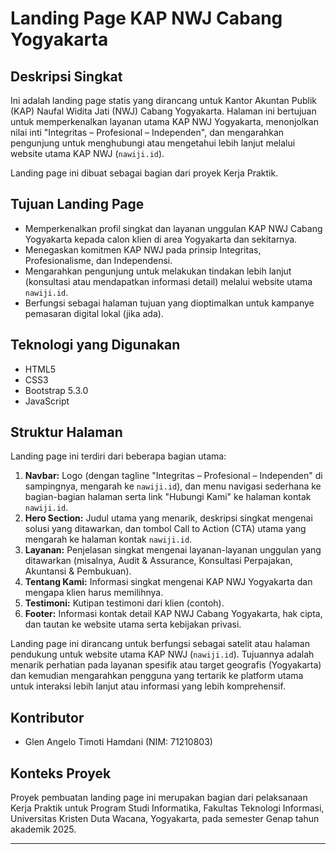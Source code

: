 # Landing Page KAP NWJ Cabang Yogyakarta

## Deskripsi Singkat
Ini adalah landing page statis yang dirancang untuk Kantor Akuntan Publik (KAP) Naufal Widita Jati (NWJ) Cabang Yogyakarta. Halaman ini bertujuan untuk memperkenalkan layanan utama KAP NWJ Yogyakarta, menonjolkan nilai inti "Integritas – Profesional – Independen", dan mengarahkan pengunjung untuk menghubungi atau mengetahui lebih lanjut melalui website utama KAP NWJ (`nawiji.id`).

Landing page ini dibuat sebagai bagian dari proyek Kerja Praktik.

## Tujuan Landing Page
* Memperkenalkan profil singkat dan layanan unggulan KAP NWJ Cabang Yogyakarta kepada calon klien di area Yogyakarta dan sekitarnya.
* Menegaskan komitmen KAP NWJ pada prinsip Integritas, Profesionalisme, dan Independensi.
* Mengarahkan pengunjung untuk melakukan tindakan lebih lanjut (konsultasi atau mendapatkan informasi detail) melalui website utama `nawiji.id`.
* Berfungsi sebagai halaman tujuan yang dioptimalkan untuk kampanye pemasaran digital lokal (jika ada).

## Teknologi yang Digunakan
* HTML5
* CSS3
* Bootstrap 5.3.0
* JavaScript

## Struktur Halaman
Landing page ini terdiri dari beberapa bagian utama:
1.  **Navbar:** Logo (dengan tagline "Integritas – Profesional – Independen" di sampingnya, mengarah ke `nawiji.id`), dan menu navigasi sederhana ke bagian-bagian halaman serta link "Hubungi Kami" ke halaman kontak `nawiji.id`.
2.  **Hero Section:** Judul utama yang menarik, deskripsi singkat mengenai solusi yang ditawarkan, dan tombol Call to Action (CTA) utama yang mengarah ke halaman kontak `nawiji.id`.
3.  **Layanan:** Penjelasan singkat mengenai layanan-layanan unggulan yang ditawarkan (misalnya, Audit & Assurance, Konsultasi Perpajakan, Akuntansi & Pembukuan).
4.  **Tentang Kami:** Informasi singkat mengenai KAP NWJ Yogyakarta dan mengapa klien harus memilihnya.
5.  **Testimoni:** Kutipan testimoni dari klien (contoh).
6.  **Footer:** Informasi kontak detail KAP NWJ Cabang Yogyakarta, hak cipta, dan tautan ke website utama serta kebijakan privasi.


Landing page ini dirancang untuk berfungsi sebagai satelit atau halaman pendukung untuk website utama KAP NWJ (`nawiji.id`). Tujuannya adalah menarik perhatian pada layanan spesifik atau target geografis (Yogyakarta) dan kemudian mengarahkan pengguna yang tertarik ke platform utama untuk interaksi lebih lanjut atau informasi yang lebih komprehensif.

## Kontributor
* Glen Angelo Timoti Hamdani (NIM: 71210803)

## Konteks Proyek
Proyek pembuatan landing page ini merupakan bagian dari pelaksanaan Kerja Praktik untuk Program Studi Informatika, Fakultas Teknologi Informasi, Universitas Kristen Duta Wacana, Yogyakarta, pada semester Genap tahun akademik 2025.

---
